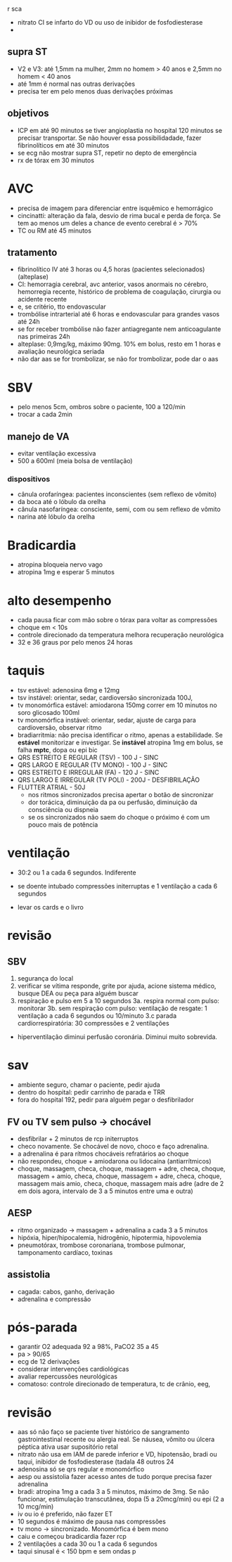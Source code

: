 r sca
- nitrato CI se infarto do VD ou uso de inibidor de fosfodiesterase
- 
## supra ST
- V2 e V3: até 1,5mm na mulher, 2mm no homem > 40 anos e 2,5mm no homem < 40 anos 
- até 1mm é normal nas outras derivações
- precisa ter em pelo menos duas derivações próximas
## objetivos
- ICP em até 90 minutos se tiver angioplastia no hospital 120 minutos se precisar transportar. Se não houver essa possibilidadade, fazer fibrinolíticos em até 30 minutos
- se ecg não mostrar supra ST, repetir no depto de emergência
- rx de tórax em 30 minutos

# AVC
- precisa de imagem para diferenciar entre isquêmico e hemorrágico
- cincinatti: alteração da fala, desvio de rima bucal e perda de força. Se tem ao menos um deles a chance de evento cerebral é > 70%
- TC ou RM até 45 minutos 
## tratamento
- fibrinolítico IV até 3 horas ou 4,5 horas (pacientes selecionados) (alteplase)
 - CI: hemorragia cerebral, avc anterior, vasos anormais no cérebro, hemorregia recente, histórico de problema de coagulação, cirurgia ou acidente recente
- e, se critério, tto endovascular
- trombólise intrarterial até 6 horas e endovascular para grandes vasos até 24h
- se for receber trombólise não fazer antiagregante nem anticoagulante nas primeiras 24h
- alteplase: 0,9mg/kg, máximo 90mg. 10% em bolus, resto em 1 horas e avaliação neurológica seriada
- não dar aas se for trombolizar, se não for trombolizar, pode dar o aas

# SBV

- pelo menos 5cm, ombros sobre o paciente, 100 a 120/min
- trocar a cada 2min 
## manejo de VA
- evitar ventilação excessiva
- 500 a 600ml (meia bolsa de ventilação)
### dispositivos
- cânula orofaríngea: pacientes inconscientes (sem reflexo de vômito)
 - da boca até o lóbulo da orelha
- cânula nasofaríngea: consciente, semi, com ou sem reflexo de vômito
 - narina até lóbulo da orelha

# Bradicardia
- atropina bloqueia nervo vago
- atropina 1mg e esperar 5 minutos
# alto desempenho
- cada pausa ficar com mão sobre o tórax para voltar as compressões
- choque em < 10s
- controle direcionado da temperatura melhora recuperação neurológica
- 32 e 36 graus por pelo menos 24 horas

# taquis
- tsv estável: adenosina 6mg e 12mg
- tsv instável: orientar, sedar, cardioversão sincronizada 100J, 
- tv monomórfica estável: amiodarona 150mg correr em 10 minutos no soro glicosado 100ml
- tv monomórfica instável: orientar, sedar, ajuste de carga para cardioversão, observar ritmo
- bradiarritmia: não precisa identificar o ritmo, apenas a estabilidade. Se **estável** monitorizar e investigar. Se **instável** atropina 1mg em bolus, se falha **mptc**, dopa ou epi bic
- QRS ESTREITO E REGULAR  (TSV) - 100 J  - SINC
- QRS LARGO E REGULAR  (TV MONO) - 100 J  - SINC
- QRS ESTREITO E IRREGULAR (FA) - 120 J  - SINC
- QRS LARGO E IRREGULAR  (TV POLI) - 200J  - DESFIBRILAÇÃO
- FLUTTER ATRIAL  - 50J
  - nos ritmos sincronizados precisa apertar o botão de sincronizar 
  - dor torácica, diminuição da pa ou perfusão, diminuição da consciência ou dispneia
  - se os sincronizados não saem do choque o próximo é com um pouco mais de potência

# ventilação
- 30:2 ou 1 a cada 6 segundos. Indiferente
- se doente intubado compressões initerruptas e 1 ventilação a cada 6 segundos

- levar os cards e o livro



# revisão
## SBV
1. segurança do local
2. verificar se vítima responde, grite por ajuda, acione sistema médico, busque DEA ou peça para alguém buscar
3. respiração e pulso em 5 a 10 segundos
 3a. respira normal com pulso: monitorar
 3b. sem respiração com pulso: ventilação de resgate: 1 ventilação a cada 6 segundos ou 10/minuto
 3.c parada cardiorrespiratória: 30 compressões e 2 ventilações
 - hiperventilação diminui perfusão coronária. Diminui muito sobrevida.

 # sav
 - ambiente seguro, chamar o paciente, pedir ajuda
 - dentro do hospital: pedir carrinho de parada e TRR
 - fora do hospital 192, pedir para alguém pegar o desfibrilador
 ## FV ou TV sem pulso -> chocável
 - desfibrilar + 2 minutos de rcp initerruptos
 - checo novamente. Se chocável de novo, choco e faço adrenalina.
 - a adrenalina é para rítmos chocáveis refratários ao choque
 - não respondeu, choque + amiodarona ou lidocaína (antiarrítmicos)
 - choque, massagem, checa, choque, massagem + adre, checa, choque, massagem + amio, checa, choque, massagem + adre, checa, choque, massagem mais amio, checa, choque, massagem mais adre (adre de 2 em dois agora, intervalo de 3 a 5 minutos entre uma e outra)
 ## AESP
 - ritmo organizado -> massagem + adrenalina a cada 3 a 5 minutos
 - hipóxia, hiper/hipocalemia, hidrogênio, hipotermia, hipovolemia
 - pneumotórax, trombose coronariana, trombose pulmonar, tamponamento cardíaco, toxinas
 
 ## assistolia
 - cagada: cabos, ganho, derivação
 - adrenalina e compressão
 
 # pós-parada
 - garantir O2 adequada 92 a 98%, PaCO2 35 a 45
 - pa > 90/65
 - ecg de 12 derivações
 - considerar intervenções cardiológicas
 - avaliar repercussões neurológicas
  - comatoso: controle direcionado de temperatura, tc de crânio, eeg, 

  # revisão
  - aas só não faço se paciente tiver histórico de sangramento gastrointestinal recente ou alergia real. Se náusea, vômito ou úlcera péptica ativa usar supositório retal
  - nitrato não usa em IAM de parede inferior e VD, hipotensão, bradi ou taqui, inibidor de fosfodiesterase (tadala 48 outros 24
  - adenosina só se qrs regular e monomórfico
  - aesp ou assistolia fazer acesso antes de tudo porque precisa fazer adrenalina
  - bradi: atropina 1mg a cada 3 a 5 minutos, máximo de 3mg. Se não funcionar, estimulação transcutânea, dopa (5 a 20mcg/min) ou epi (2 a 10 mcg/min)
  - iv ou io é preferido, não fazer ET
  - 10 segundos é máximo de pausa nas compressões
  - tv mono -> sincronizado. Monomórfica é bem mono
  - caiu e começou bradicardia fazer rcp
  - 2 ventilações a cada 30 ou 1 a cada 6 segundos
  - taqui sinusal é < 150 bpm e sem ondas p
